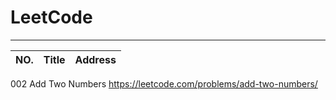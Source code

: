 # LeetCode
---------------------------------------------------------------------------------
  NO. |         Title         |                     Address                     |
------|-----------------------|-------------------------------------------------|
  002      Add Two Numbers      https://leetcode.com/problems/add-two-numbers/
